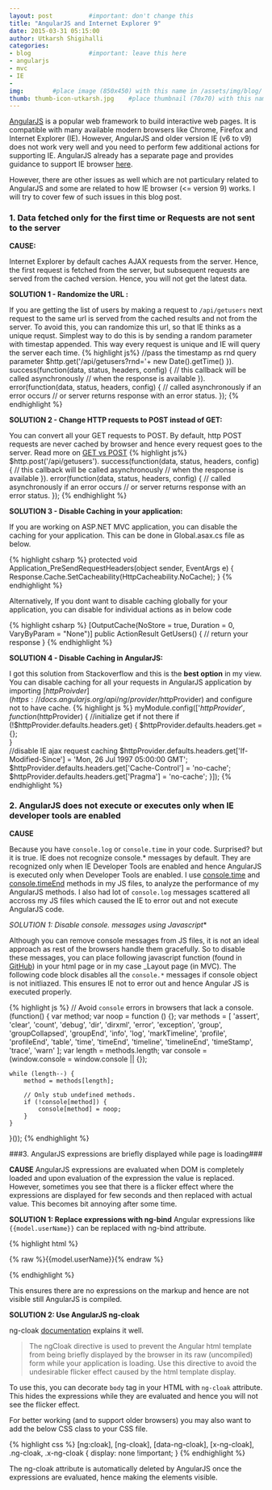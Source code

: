 ```yaml
---
layout: post          #important: don't change this
title: "AngularJS and Internet Explorer 9"
date: 2015-03-31 05:15:00 
author: Utkarsh Shigihalli
categories:
- blog                #important: leave this here
- angularjs
- mvc
- IE
- 
img:        #place image (850x450) with this name in /assets/img/blog/
thumb: thumb-icon-utkarsh.jpg    #place thumbnail (70x70) with this name in /assets/img/blog/thumbs/
---
```

<script type="text/javascript" src="//s7.addthis.com/js/300/addthis_widget.js#pubid=ra-56c6503fb913a4a1"></script>
[AngularJS](https://angularjs.org/) is a popular web framework to build interactive web pages. It is compatible with many available modern browsers like Chrome, Firefox and Internet Explorer (IE). However, AngularJS and older version IE (v6 to v9) does not work very well and you need to perform few additional actions for supporting IE. AngularJS already has a separate page and provides guidance to support IE browser [here](https://docs.angularjs.org/guide/ie).

However, there are other issues as well which are not particulary related to AngularJS and some are related to how IE browser (<= version 9) works. I will try to cover few of such issues in this blog post.
<!--more-->

### 1. Data fetched only for the first time or Requests are not sent to the server ###

**CAUSE:** 

Internet Explorer by default caches AJAX requests from the server. Hence, the first request is fetched from the server, but subsequent requests are served from the cached version. Hence, you will not get the latest data.

**SOLUTION 1 - Randomize the URL :**

If you are getting the list of users by making a request to `/api/getusers` next request to the same url is served from the cached results and not from the server. To avoid this, you can randomize this url, so that IE thinks as a unique requst. Simplest way to do this is by sending a random parameter with timestap appended. This way every request is unique and IE will query the server each time.
{% highlight js%}
//pass the timestamp as rnd query parameter 
$http.get('/api/getusers?rnd='+ new Date().getTime() }).
  success(function(data, status, headers, config) {
    // this callback will be called asynchronously
    // when the response is available
  }).
  error(function(data, status, headers, config) {
    // called asynchronously if an error occurs
    // or server returns response with an error status.
  });
{% endhighlight %}

**SOLUTION 2 - Change HTTP requests to POST instead of GET:**

You can convert all your GET requests to POST. By default, http POST requests are never cached by browser and hence every request goes to the server. Read more on [GET vs POST](http://www.w3schools.com/tags/ref_httpmethods.asp)
{% highlight js%}
$http.post('/api/getusers').
  success(function(data, status, headers, config) {
    // this callback will be called asynchronously
    // when the response is available
  }).
  error(function(data, status, headers, config) {
    // called asynchronously if an error occurs
    // or server returns response with an error status.
  });
{% endhighlight %}

**SOLUTION 3 - Disable Caching in your application:**

If you are working on ASP.NET MVC application, you can disable the caching for your application. This can be done in Global.asax.cs file as below.

{% highlight csharp %}
protected void Application_PreSendRequestHeaders(object sender, EventArgs e)
{
    Response.Cache.SetCacheability(HttpCacheability.NoCache);
}
{% endhighlight %}

Alternatively, If you dont want to disable caching globally for your application, you can disable for individual actions as in below code

{% highlight csharp %}
[OutputCache(NoStore = true, Duration = 0, VaryByParam = "None")]
public ActionResult GetUsers()
{
    // return your response
}
{% endhighlight %}

**SOLUTION 4 - Disable Caching in AngularJS:**

I got this solution from Stackoverflow and this is the **best option** in my view. You can disable caching for all your requests in AngularJS application by importing [$httpProivder](https://docs.angularjs.org/api/ng/provider/$httpProvider) and configure not to have cache. 
{% highlight js %}
myModule.config(['$httpProvider', function($httpProvider) {
    //initialize get if not there
    if (!$httpProvider.defaults.headers.get) {
        $httpProvider.defaults.headers.get = {};    
    }    
    //disable IE ajax request caching
    $httpProvider.defaults.headers.get['If-Modified-Since'] = 'Mon, 26 Jul 1997 05:00:00 GMT';
    $httpProvider.defaults.headers.get['Cache-Control'] = 'no-cache';
    $httpProvider.defaults.headers.get['Pragma'] = 'no-cache';
}]);
{% endhighlight %}

### 2. AngularJS does not execute or executes only when IE developer tools are enabled ###

**CAUSE**

Because you have `console.log` or `console.time` in your code. Surprised? but it is true. IE does not recognize console.* messages by default. They are recognized only when IE Developer Tools are enabled and hence AngularJS is executed only when Developer Tools are enabled. I use [console.time](https://developer.chrome.com/devtools/docs/console-api#consoletimelabel) and [console.timeEnd](https://developer.chrome.com/devtools/docs/console-api#consoletimeendlabel) methods in my JS files, to analyze the performance of my AngularJS methods. I also had lot of `console.log` messages scattered all accross my JS files which caused the IE to error out and not execute AngularJS code. 

**SOLUTION 1: Disable console.* messages using Javascript**

Although you can remove console messages from JS files, it is not an ideal approach as rest of the browsers handle them gracefully. So to disable these messages, you can place following javascript function (found in [GitHub](https://github.com/h5bp/html5-boilerplate/blob/master/src/js/plugins.js)) in your html page or in my case _Layout page (in MVC).
The following code block disables all the `console.*` messages if console object is not initliazed. This ensures IE not to error out and hence Angular JS is executed properly.

{% highlight js %}
// Avoid `console` errors in browsers that lack a console.
(function() {
    var method;
    var noop = function () {};
    var methods = [
        'assert', 'clear', 'count', 'debug', 'dir', 'dirxml', 'error',
        'exception', 'group', 'groupCollapsed', 'groupEnd', 'info', 'log',
        'markTimeline', 'profile', 'profileEnd', 'table', 'time', 'timeEnd',
        'timeline', 'timelineEnd', 'timeStamp', 'trace', 'warn'
    ];
    var length = methods.length;
    var console = (window.console = window.console || {});

    while (length--) {
        method = methods[length];

        // Only stub undefined methods.
        if (!console[method]) {
            console[method] = noop;
        }
    }
}());
{% endhighlight %}

###3. AngularJS expressions are briefly displayed while page is loading###

**CAUSE**
AngularJS expressions are evaluated when DOM is completely loaded and upon evaluation of the expression the value is replaced. However, sometimes you see that there is a flicker effect where the expressions are displayed for few seconds and then replaced with actual value. This becomes bit annoying after some time.

**SOLUTION 1: Replace expressions with ng-bind**
Angular expressions like `{{model.userName}}` can be replaced with ng-bind attribute. 

{% highlight html %}
<!--Instead of this-->
<span>{% raw %}{{model.userName}}{% endraw %}</span>
<!--use ng-bind-->
<span ng-bind="model.userName"></span>
{% endhighlight %}

This ensures there are no expressions on the markup and hence are not visible still AngularJS is compiled.

**SOLUTION 2: Use AngularJS ng-cloak**

ng-cloak [documentation](https://docs.angularjs.org/api/ng/directive/ngCloak) explains it well.

> The ngCloak directive is used to prevent the Angular html template from being briefly displayed by the browser in its raw (uncompiled) form while your application is loading. Use this directive to avoid the undesirable flicker effect caused by the html template display.

To use this, you can decorate `body` tag in your HTML with `ng-cloak` attribute. This hides the expressions while they are evaluated and hence you will not see the flicker effect.

For better working (and to support older browsers) you may also want to add the below CSS class to your CSS file.

{% highlight css %}
[ng\:cloak], [ng-cloak], [data-ng-cloak], [x-ng-cloak], .ng-cloak, .x-ng-cloak {
  display: none !important;
}
{% endhighlight %}

The ng-cloak attribute is automatically deleted by AngularJS once the expressions are evaluated, hence making the elements visible.